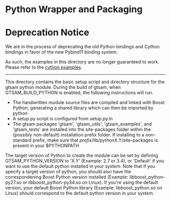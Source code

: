 Python Wrapper and Packaging
============================

# Deprecation Notice

We are in the process of deprecating the old Python bindings and Cython bindings in favor of the new Pybind11 binding system.

As such, the examples in this directory are no longer guaranteed to work. Please refer to the [cython examples](https://bitbucket.org/gtborg/gtsam/src/develop/cython/gtsam/examples).

---

This directory contains the basic setup script and directory structure for the gtsam python module.
During the build of gtsam, when GTSAM_BUILD_PYTHON is enabled, the following instructions will run.

* The handwritten module source files are compiled and linked with Boost Python, generating a shared 
  library which can then be imported by python
* A setup.py script is configured from setup.py.in
* The gtsam packages 'gtsam', 'gtsam_utils', 'gtsam_examples', and 'gtsam_tests' are installed into
  the site-packages folder within the (possibly non-default) installation prefix folder. If 
  installing to a non-standard prefix, make sure that _prefix_/lib/pythonX.Y/site-packages is 
  present in your $PYTHONPATH

The target version of Python to create the module can be set by defining GTSAM_PYTHON_VERSION to 'X.Y' (Example: 2.7 or 3.4), or 'Default' if you want to use the default python installed in your system. Note that if you specify a target version of python, you should also have the correspondening Boost 
Python version installed (Example: libboost_python-py27.so or libboost_python-py34.so on Linux). 
If you're using the default version, your default Boost Python library (Example: libboost_python.so on Linux) should correspond to the default python version in your system.

